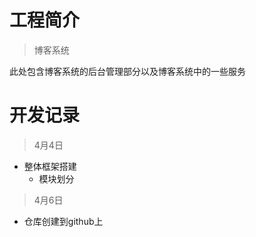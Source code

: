 # 工程简介
> 博客系统

此处包含博客系统的后台管理部分以及博客系统中的一些服务



# 开发记录
> 4月4日

- 整体框架搭建
  - 模块划分
> 4月6日

- 仓库创建到github上

